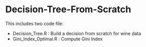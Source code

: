 # Decision-Tree-From-Scratch
This includes two code file:
- Decision_Tree.R : Build a decision from scratch for wine data
- Gini_Index_Optimal.R : Compute Gini Index
